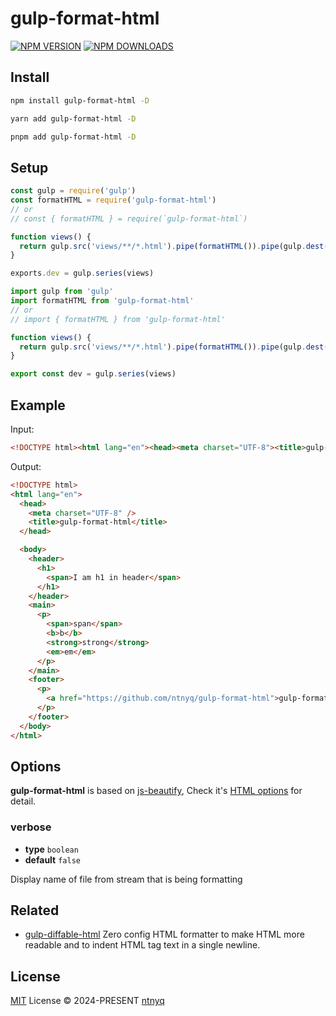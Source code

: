 # gulp-format-html

[![NPM VERSION](https://img.shields.io/npm/v/gulp-format-html?logo=npm)](https://www.npmjs.com/package/gulp-format-html)
[![NPM DOWNLOADS](https://img.shields.io/npm/dm/gulp-format-html?logo=npm)](https://www.npmjs.com/package/gulp-format-html)

## Install

```bash
npm install gulp-format-html -D
```

```bash
yarn add gulp-format-html -D
```

```bash
pnpm add gulp-format-html -D
```

## Setup

```js
const gulp = require('gulp')
const formatHTML = require('gulp-format-html')
// or
// const { formatHTML } = require(`gulp-format-html`)

function views() {
  return gulp.src('views/**/*.html').pipe(formatHTML()).pipe(gulp.dest('dist'))
}

exports.dev = gulp.series(views)
```

```ts
import gulp from 'gulp'
import formatHTML from 'gulp-format-html'
// or
// import { formatHTML } from 'gulp-format-html'

function views() {
  return gulp.src('views/**/*.html').pipe(formatHTML()).pipe(gulp.dest('dist'))
}

export const dev = gulp.series(views)
```

## Example

Input:

<!-- prettier-ignore-start -->
```html
<!DOCTYPE html><html lang="en"><head><meta charset="UTF-8"><title>gulp-format-html</title></head><body><header><h1><span>I am h1 in header</span></h1></header><main><p><span>span</span><b>b</b><strong>strong</strong><em>em</em></p></main><footer><p><a href="https://github.com/ntnyq/gulp-format-html">gulp-format-html</a></p></footer></body></html>
```
<!-- prettier-ignore-end -->

Output:

<!-- prettier-ignore-start -->
```html
<!DOCTYPE html>
<html lang="en">
  <head>
    <meta charset="UTF-8" />
    <title>gulp-format-html</title>
  </head>

  <body>
    <header>
      <h1>
        <span>I am h1 in header</span>
      </h1>
    </header>
    <main>
      <p>
        <span>span</span>
        <b>b</b>
        <strong>strong</strong>
        <em>em</em>
      </p>
    </main>
    <footer>
      <p>
        <a href="https://github.com/ntnyq/gulp-format-html">gulp-format-html</a>
      </p>
    </footer>
  </body>
</html>
```
<!-- prettier-ignore-end -->

## Options

**gulp-format-html** is based on [js-beautify](https://github.com/beautify-web/js-beautify), Check it's [HTML options](https://github.com/beautify-web/js-beautify#css--html) for detail.

### verbose

- **type** `boolean`
- **default** `false`

Display name of file from stream that is being formatting

## Related

- [gulp-diffable-html](https://github.com/ntnyq/gulp-diffable-html) Zero config HTML formatter to make HTML more readable and to indent HTML tag text in a single newline.

## License

[MIT](./LICENSE) License © 2024-PRESENT [ntnyq](https://github.com/ntnyq)
